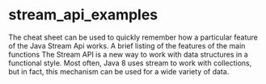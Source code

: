 # stream_api_examples
The cheat sheet can be used to quickly remember how a particular feature of the Java Stream Api works. A brief listing of the features of the main functions
The Stream API is a new way to work with data structures in a functional style. Most often, Java 8 uses stream to work with collections, but in fact, this mechanism can be used for a wide variety of data.
